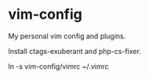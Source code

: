 vim-config
==========

My personal vim config and plugins.

Install ctags-exuberant and php-cs-fixer.

ln -s vim-config/vimrc ~/.vimrc
